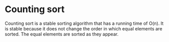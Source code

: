 # Counting sort

Counting sort is a stable sorting algorithm that has a running time of O(n). It is stable because it does not change the order in which equal elements are sorted. The equal elements are sorted as they appear.
